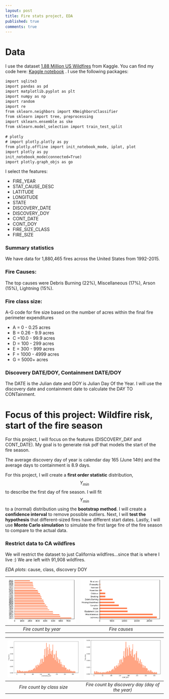 ```yaml
---
layout: post
title: Fire stats project, EDA
published: true
comments: true
---
```


# Data

I use  the dataset [1.88 Million US Wildfires](https://www.kaggle.com/datasets/rtatman/188-million-us-wildfires) from Kaggle. You can find my code here: [Kaggle notebook](https://www.kaggle.com/code/emilykchang/stats-project-wildfire-risk) . I use the following packages:

```{python}
import sqlite3
import pandas as pd
import matplotlib.pyplot as plt
import numpy as np
import random
import re
from sklearn.neighbors import KNeighborsClassifier
from sklearn import tree, preprocessing
import sklearn.ensemble as ske
from sklearn.model_selection import train_test_split

# plotly
# import plotly.plotly as py
from plotly.offline import init_notebook_mode, iplot, plot
import plotly as py
init_notebook_mode(connected=True)
import plotly.graph_objs as go
```

I select the features:

- FIRE_YEAR
- STAT_CAUSE_DESC
- LATITUDE
- LONGITUDE
- STATE
- DISCOVERY_DATE
- DISCOVERY_DOY
- CONT_DATE
- CONT_DOY
- FIRE_SIZE_CLASS
- FIRE_SIZE 

### Summary statistics

We have data for 1,880,465 fires across the United States from 1992-2015.

### Fire Causes:

The top causes were Debris Burning (22%), Miscellaneous (17%), Arson (15%), Lightning (15%).

### Fire class size:

A-G code for fire size based on the number of acres within the final fire perimeter expenditures
- A = 0 - 0.25 acres
- B = 0.26 - 9.9 acres
- C =10.0 - 99.9 acres
- D = 100 - 299 acres
- E = 300 - 999 acres
- F = 1000 - 4999 acres
- G = 5000+ acres

### Discovery DATE/DOY, Containment DATE/DOY

The DATE is the Julian date and DOY is Julian Day Of the Year. I will use the discovery date and containment date to calculate the DAY TO CONTainment.

# Focus of this project: Wildfire risk, start of the fire season

For this project, I will focus on the features (DISCOVERY_DAY and CONT_DATE). My goal is to generate risk pdf that models the start of the fire season.

The average discovery day of year is calendar day 165 (June 14th) and the average days to containment is 8.9 days.

For this project, I will create a **first order statistic** distribution, $$Y_{min}$$ to describe the first day of fire season. I will fit $$Y_{min}$$ to a (normal) distribution using the **bootstrap method**. I will create a **confidence interval** to remove possible outliers. Next, I will **test the hypothesis** that different-sized fires have different start dates. Lastly, I will use **Monte Carlo simulation** to simulate the first large fire of the fire season to compare to the actual data.

### Restrict data to CA wildfires
We will restrict the dataset to just California wildfires...since that is where I live :) We are left with 91,908 wildfires.

*EDA plots*: cause, class, discovery DOY

| ![Fire count by year](../img/fire/__results___15_1.png) | ![Fire causes](../img/fire/__results___15_3.png) |
|:--:| :--:| 
| *Fire count by year* |  *Fire causes* |


| ![Larsen Figure 5.2.1](../img/fire/__results___16_7.png) | ![Fire count by discovery day (day of the year)](../img/fire/__results___16_11.png) |
|:--:| :--:| 
| *Fire count by class size* | *Fire count by discovery day (day of the year)* |
